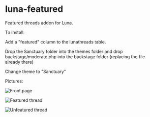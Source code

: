 # luna-featured
Featured threads addon for Luna.


To install:

Add a "featured" column to the lunathreads table.

Drop the Sanctuary folder into the themes folder and drop backstage/moderate.php into the backstage folder (replacing the file already there)

Change theme to "Sanctuary"

Pictures:

![Front page](http://i.imgur.com/DwyCqQF.png)

![Featured thread](http://i.imgur.com/6gAVQbc.png)

![Unfeatured thread](http://i.imgur.com/6smbxVu.png)
